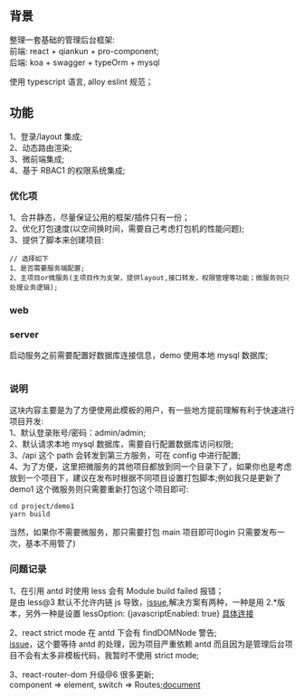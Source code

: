 ## 背景

整理一套基础的管理后台框架:  
前端: react + qiankun + pro-component;  
后端: koa + swagger + typeOrm + mysql

使用 typescript 语言, alloy eslint 规范；

## 功能

1、登录/layout 集成;  
2、动态路由渲染;  
3、微前端集成;  
4、基于 RBAC1 的权限系统集成;

### 优化项

1、合并静态，尽量保证公用的框架/插件只有一份；  
2、优化打包速度(以空间换时间，需要自己考虑打包机的性能问题);  
3、提供了脚本来创建项目:

```
// 选择如下
1、是否需要服务端配置;
2、主项目or微服务(主项目作为支架，提供layout,接口转发，权限管理等功能；微服务则只处理业务逻辑);
```

### web

### server

启动服务之前需要配置好数据库连接信息，demo 使用本地 mysql 数据库;

```

```

### 说明

这块内容主要是为了方便使用此模板的用户，有一些地方提前理解有利于快速进行项目开发:  
1、默认登录账号/密码：admin/admin;  
2、默认请求本地 mysql 数据库，需要自行配置数据库访问权限;  
3、/api 这个 path 会转发到第三方服务，可在 config 中进行配置;  
4、为了方便，这里把微服务的其他项目都放到同一个目录下了，如果你也是考虑放到一个项目下，建议在发布时根据不同项目设置打包脚本;例如我只是更新了 demo1 这个微服务则只需要重新打包这个项目即可:

```
cd project/demo1
yarn build
```

当然，如果你不需要微服务，那只需要打包 main 项目即可(login 只需要发布一次，基本不用管了)

### 问题记录

1、在引用 antd 时使用 less 会有 Module build failed 报错；  
是由 less@3 默认不允许内链 js 导致，[issue](https://github.com/ant-design/ant-design/issues/7927),解决方案有两种，一种是用 2.\*版本，另外一种是设置 lessOption: {javascriptEnabled: true} [具体连接](https://www.jianshu.com/p/779abdd339a9)

2、react strict mode 在 antd 下会有 findDOMNode 警告;  
[issue](https://github.com/ant-design/pro-components/issues/1144)，这个要等待 antd 的处理，因为项目严重依赖 antd 而且因为是管理后台项目不会有太多非模板代码，我暂时不使用 strict mode;

3、react-router-dom 升级@6 很多更新;  
component => element, switch => Routes;[document](https://reactrouter.com/docs/en/v6/getting-started/overview)
